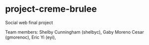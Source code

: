 project-creme-brulee
====================

Social web final project

Team members: Shelby Cunningham (shelbyc), Gaby Moreno Cesar (gmorenoc), Eric Yi (eyi), 
